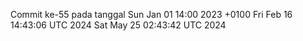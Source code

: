 Commit ke-55 pada tanggal Sun Jan 01 14:00 2023 +0100
Fri Feb 16 14:43:06 UTC 2024
Sat May 25 02:43:42 UTC 2024
